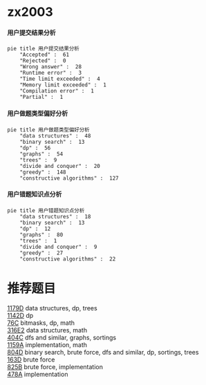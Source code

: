 # zx2003

<!-- tabs:start -->



#### **用户提交结果分析**

```mermaid
pie title 用户提交结果分析
    "Accepted" :  61
    "Rejected" :  0
    "Wrong answer" :  28
    "Runtime error" :  3
    "Time limit exceeded" :  4
    "Memory limit exceeded" :  1
    "Compilation error" :  1
    "Partial" :  1
```

#### **用户做题类型偏好分析**

```mermaid
pie title 用户做题类型偏好分析
    "data structures" :  48
    "binary search" :  13
    "dp" :  56
    "graphs" :  54
    "trees" :  9
    "divide and conquer" :  20
    "greedy" :  148
    "constructive algorithms" :  127
```
#### **用户错题知识点分析**

```mermaid
pie title 用户错题知识点分析
    "data structures" :  18
    "binary search" :  13
    "dp" :  12
    "graphs" :  80
    "trees" :  1
    "divide and conquer" :  9
    "greedy" :  27
    "constructive algorithms" :  22
```



<!-- tabs:end -->
# 推荐题目
[1179D](https://codeforces.com/contest/1179/problem/D)		data structures,
                        dp,
                        trees		  
[1142D](https://codeforces.com/contest/1142/problem/D)		dp		  
[76C](https://codeforces.com/contest/76/problem/C)		bitmasks,
                        dp,
                        math		  
[316E2](https://codeforces.com/contest/316E/problem/2)		data structures,
                        math		  
[404C](https://codeforces.com/contest/404/problem/C)		dfs and similar,
                        graphs,
                        sortings		  
[1159A](https://codeforces.com/contest/1159/problem/A)		implementation,
                        math		  
[804D](https://codeforces.com/contest/804/problem/D)		binary search,
                        brute force,
                        dfs and similar,
                        dp,
                        sortings,
                        trees		  
[163D](https://codeforces.com/contest/163/problem/D)		brute force		  
[825B](https://codeforces.com/contest/825/problem/B)		brute force,
                        implementation		  
[478A](https://codeforces.com/contest/478/problem/A)		implementation		  
